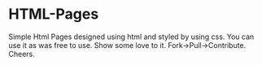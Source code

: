 # HTML-Pages
Simple Html Pages designed using html and styled by using css.
You can use it as was free to use. Show some love to it.
Fork->Pull->Contribute.
Cheers.
